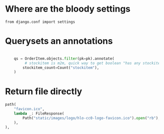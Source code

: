 # Where are the bloody settings
`from django.conf import settings`

# Querysets an annotations
````python
   
    qs = OrderItem.objects.filter(pk=pk).annotate(
         # stockitem is m2m, quick way to get boolean "has any stockitems"
        stockitem_count=Count("stockitem"),
    )
````

# Return file directly
````python
path(
    "favicon.ico",
    lambda _: FileResponse(
        Path("static/images/logo/hlo-cc0-logo-favicon.ico").open("rb"),  # noqa: SIM115
    ),
),
````
